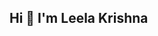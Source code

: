## Hi 👋 I'm Leela Krishna

<!--
**le# 👋 Hi, I’m @kotireddy712

👀 I’m interested in **Competitive Programming**, **Web Development**, and **Problem Solving**.

🌱 I’m currently learning **React** and exploring advanced **Data Structures and Algorithms**.

💞️ I’m looking to collaborate on **open-source projects** and exciting **web development ideas**.

📫 How to reach me: Email me or connect on [LinkedIn](#).

😄 Pronouns: He/Him

⚡ Fun fact: I love solving coding challenges and exploring new tech stacks!

